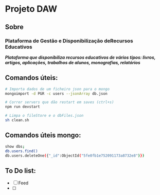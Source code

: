 # Projeto DAW

## Sobre
### Plataforma de Gestão e Disponibilização deRecursos Educativos
***Plataforma que disponibiliza recursos educativos de vários tipos: livros, artigos, aplicações, trabalhos de alunos, monografias, relatórios***

## Comandos úteis:

```bash
# Importa dados de um ficheiro json para o mongo
mongoimport -d PGR -c users --jsonArray db.json

# Correr servers que dão restart em saves (ctrl+s)
npm run devstart

# Limpa o fileStore e o dbFiles.json
sh clean.sh
```

## Comandos úteis mongo:

```bash
show dbs;
db.users.find()
db.users.deleteOne({"_id":ObjectId("5fe0fb1e752091173a8732e8")})
```

## To Do list:
- [ ] Feed
- [ ] 




